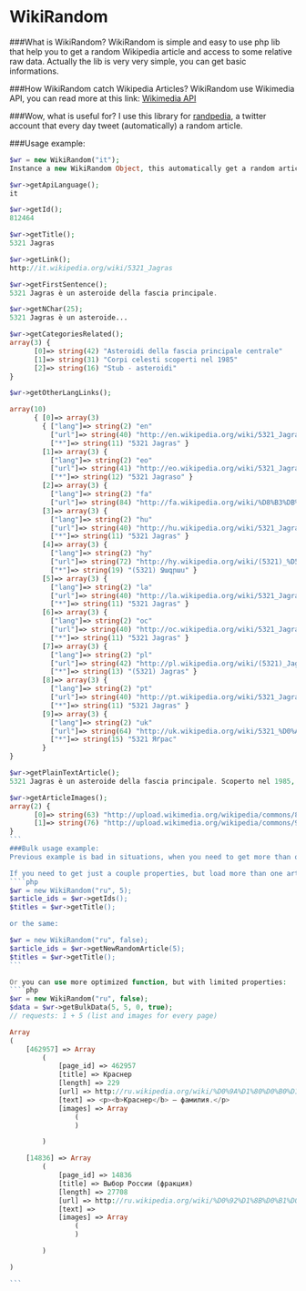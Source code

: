 WikiRandom
==========

###What is WikiRandom?
WikiRandom is simple and easy to use php lib that help you to get a random Wikipedia article and access to some relative raw data.
Actually the lib is very very simple, you can get basic informations.

###How WikiRandom catch Wikipedia Articles?
WikiRandom use Wikimedia API, you can read more at this link: [Wikimedia API](http://www.mediawiki.org/wiki/API:Main_page)

###Wow, what is useful for?
I use this library for [randpedia](http://www.twitter.com/randpedia), a twitter account that every day tweet (automatically) a random article.

###Usage example:
````php
$wr = new WikiRandom("it");
Instance a new WikiRandom Object, this automatically get a random article

$wr->getApiLanguage();
it

$wr->getId();
812464

$wr->getTitle();
5321 Jagras

$wr->getLink();
http://it.wikipedia.org/wiki/5321_Jagras

$wr->getFirstSentence();
5321 Jagras è un asteroide della fascia principale.

$wr->getNChar(25);
5321 Jagras è un asteroide...

$wr->getCategoriesRelated();
array(3) { 
      [0]=> string(42) "Asteroidi della fascia principale centrale" 
      [1]=> string(31) "Corpi celesti scoperti nel 1985" 
      [2]=> string(16) "Stub - asteroidi" 
}

$wr->getOtherLangLinks();

array(10) 
      { [0]=> array(3) 
        { ["lang"]=> string(2) "en" 
          ["url"]=> string(40) "http://en.wikipedia.org/wiki/5321_Jagras" 
          ["*"]=> string(11) "5321 Jagras" } 
        [1]=> array(3) { 
          ["lang"]=> string(2) "eo" 
          ["url"]=> string(41) "http://eo.wikipedia.org/wiki/5321_Jagraso" 
          ["*"]=> string(12) "5321 Jagraso" } 
        [2]=> array(3) { 
          ["lang"]=> string(2) "fa" 
          ["url"]=> string(84) "http://fa.wikipedia.org/wiki/%D8%B3%DB%8C%D8%A7%D8%B1%DA%A9_%DB%B5%DB%B3%DB%B2%DB%B1"               ["*"]=> string(19) "سیا" }
        [3]=> array(3) { 
          ["lang"]=> string(2) "hu" 
          ["url"]=> string(40) "http://hu.wikipedia.org/wiki/5321_Jagras" 
          ["*"]=> string(11) "5321 Jagras" } 
        [4]=> array(3) { 
          ["lang"]=> string(2) "hy" 
          ["url"]=> string(72) "http://hy.wikipedia.org/wiki/(5321)_%D5%8B%D5%A1%D5%A3%D6%80%D5%A1%D5%BD" 
          ["*"]=> string(19) "(5321) Ջագրաս" } 
        [5]=> array(3) { 
          ["lang"]=> string(2) "la" 
          ["url"]=> string(40) "http://la.wikipedia.org/wiki/5321_Jagras" 
          ["*"]=> string(11) "5321 Jagras" } 
        [6]=> array(3) { 
          ["lang"]=> string(2) "oc" 
          ["url"]=> string(40) "http://oc.wikipedia.org/wiki/5321_Jagras" 
          ["*"]=> string(11) "5321 Jagras" } 
        [7]=> array(3) { 
          ["lang"]=> string(2) "pl" 
          ["url"]=> string(42) "http://pl.wikipedia.org/wiki/(5321)_Jagras" 
          ["*"]=> string(13) "(5321) Jagras" } 
        [8]=> array(3) { 
          ["lang"]=> string(2) "pt" 
          ["url"]=> string(40) "http://pt.wikipedia.org/wiki/5321_Jagras" 
          ["*"]=> string(11) "5321 Jagras" } 
        [9]=> array(3) { 
          ["lang"]=> string(2) "uk" 
          ["url"]=> string(64) "http://uk.wikipedia.org/wiki/5321_%D0%AF%D2%91%D1%80%D0%B0%D1%81" 
          ["*"]=> string(15) "5321 Яґрас" 
        } 
}

$wr->getPlainTextArticle();
5321 Jagras è un asteroide della fascia principale. Scoperto nel 1985, presenta un'orbita caratterizzata da un semiasse maggiore pari a 2,5810209 UA e da un'eccentricità di 0,2213576, inclinata di 13,58746° rispetto all'eclittica. Collegamenti esterni (EN) Jagras - Dati riportati nel database dell'IAU Minor Planet Center (EN) Jagras - Dati riportati nel Jet Propulsion Laboratory - Small-Body Database

$wr->getArticleImages();
array(2) { 
      [0]=> string(63) "http://upload.wikimedia.org/wikipedia/commons/8/83/Celestia.png" 
      [1]=> string(76) "http://upload.wikimedia.org/wikipedia/commons/9/9a/Galileo_Gaspra_Mosaic.jpg" 
}
```
###Bulk usage example:
Previous example is bad in situations, when you need to get more than one random article. And if you are going to get all properties it is becoming worse because of many requests to API (every call make one request).

If you need to get just a couple properties, but load more than one article, you can use this syntax:
````php
$wr = new WikiRandom("ru", 5);
$article_ids = $wr->getIds();
$titles = $wr->getTitle();

or the same:

$wr = new WikiRandom("ru", false);
$article_ids = $wr->getNewRandomArticle(5);
$titles = $wr->getTitle();
```

Or you can use more optimized function, but with limited properties:
````php
$wr = new WikiRandom("ru", false);
$data = $wr->getBulkData(5, 5, 0, true);
// requests: 1 + 5 (list and images for every page)

Array
(
    [462957] => Array
        (
            [page_id] => 462957
            [title] => Краснер
            [length] => 229
            [url] => http://ru.wikipedia.org/wiki/%D0%9A%D1%80%D0%B0%D1%81%D0%BD%D0%B5%D1%80
            [text] => <p><b>Краснер</b> — фамилия.</p>
            [images] => Array
                (
                )

        )

    [14836] => Array
        (
            [page_id] => 14836
            [title] => Выбор России (фракция)
            [length] => 27708
            [url] => http://ru.wikipedia.org/wiki/%D0%92%D1%8B%D0%B1%D0%BE%D1%80_%D0%A0%D0%BE%D1%81%D1%81%D0%B8%D0%B8_(%D1%84%D1%80%D0%B0%D0%BA%D1%86%D0%B8%D1%8F)
            [text] =>
            [images] => Array
                (
                )

        )

)

```
